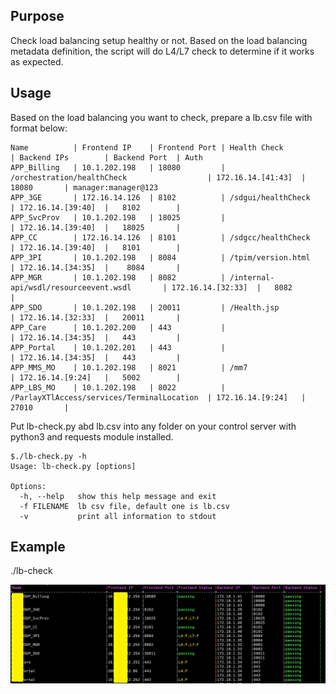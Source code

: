 ## Purpose

Check load balancing setup healthy or not. Based on the load balancing metadata definition, the script will do L4/L7 check to determine if it works as expected.

## Usage

Based on the load balancing you want to check, prepare a lb.csv file with format below:

```
Name          | Frontend IP    | Frontend Port | Health Check                                | Backend IPs        | Backend Port  | Auth
APP_Billing   | 10.1.202.198   | 18080         | /orchestration/healthCheck                  | 172.16.14.[41:43]  |   18080       | manager:manager@123
APP_3GE       | 172.16.14.126  | 8102          | /sdgui/healthCheck                          | 172.16.14.[39:40]  |   8102        |
APP_SvcProv   | 10.1.202.198   | 18025         |                                             | 172.16.14.[39:40]  |   18025       |
APP_CC        | 172.16.14.126  | 8101          | /sdgcc/healthCheck                          | 172.16.14.[39:40]  |   8101        |
APP_3PI       | 10.1.202.198   | 8084          | /tpim/version.html                          | 172.16.14.[34:35]  |    8084       |
APP_MGR       | 10.1.202.198   | 8082          | /internal-api/wsdl/resourceevent.wsdl       | 172.16.14.[32:33]  |   8082        |
APP_SDO       | 10.1.202.198   | 20011         | /Health.jsp                                 | 172.16.14.[32:33]  |   20011       |
APP_Care      | 10.1.202.200   | 443           |                                             | 172.16.14.[34:35]  |   443         |
APP_Portal    | 10.1.202.201   | 443           |                                             | 172.16.14.[34:35]  |   443         |
APP_MMS_MO    | 10.1.202.198   | 8021          | /mm7                                        | 172.16.14.[9:24]   |   5002        |
APP_LBS_MO    | 10.1.202.198   | 8022          | /ParlayXTlAccess/services/TerminalLocation  | 172.16.14.[9:24]   |   27010       |
```

Put lb-check.py abd lb.csv into any folder on your control server with python3 and requests module installed.

```shell
$./lb-check.py -h
Usage: lb-check.py [options]

Options:
  -h, --help   show this help message and exit
  -f FILENAME  lb csv file, default one is lb.csv
  -v           print all information to stdout
```

## Example

./lb-check

![sample](sample.png)